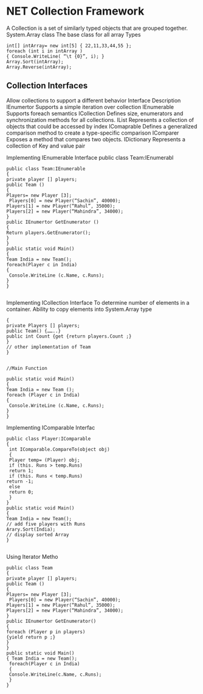# NET Collection Framework
A Collection is a set of similarly typed objects that are grouped together.
System.Array class
The base class for all array Types


```
int[] intArray= new int[5] { 22,11,33,44,55 };
foreach (int i in intArray )
{ Console.WriteLine( “\t {0}”, i); }
Array.Sort(intArray);
Array.Reverse(intArray);

```

## Collection Interfaces
Allow collections to support a different behavior
Interface Description
IEnumertor Supports a simple iteration over collection
IEnumerable Supports foreach semantics
ICollection Defines size, enumerators and synchronization methods for all collections.
IList Represents a collection of objects that could be accessed by index
IComaprable Defines a generalized comparison method to create a type-specific 
comparison
IComparer Exposes a method that compares two objects.
IDictionary Represents a collection of Key and value pair



Implementing IEnumerable Interface
public class Team:IEnumerabl
```
public class Team:IEnumerable
{
private player [] players;
public Team ()
{
Players= new Player [3];
 Players[0] = new Player(“Sachin”, 40000);
Players[1] = new Player(“Rahul”, 35000);
Players[2] = new Player(“Mahindra”, 34000);
}
public IEnumertor GetEnumerator ()
{
Return players.GetEnumerator();
}
}
public static void Main()
{
Team India = new Team();
foreach(Player c in India)
{
 Console.WriteLine (c.Name, c.Runs);
}
}


```

Implementing ICollection Interface
To determine number of elements in a container.
Ability to copy elements into System.Array type

```
{
private Players [] players;
public Team() {……..}
public int Count {get {return players.Count ;}
}
// other implementation of Team
}


//Main Function

public static void Main()
{
Team India = new Team ();
foreach (Player c in India)
{
 Console.WriteLine (c.Name, c.Runs);
}
}

```

Implementing IComparable Interfac

```
public class Player:IComparable
{
 int IComparable.CompareTo(object obj)
 {
 Player temp= (Player) obj;
 if (this. Runs > temp.Runs)
 return 1;
 if (this. Runs < temp.Runs)
return -1;
 else 
 return 0;
 }
}
public static void Main()
{
Team India = new Team();
// add five players with Runs
Arary.Sort(India);
// display sorted Array
}


```

Using Iterator Metho

```
public class Team
{
private player [] players;
public Team ()
{
Players= new Player [3];
 Players[0] = new Player(“Sachin”, 40000);
Players[1] = new Player(“Rahul”, 35000);
Players[2] = new Player(“Mahindra”, 34000);
}
public IEnumertor GetEnumerator()
{
foreach (Player p in players)
{yield return p ;}
}
}
public static void Main()
{ Team India = new Team();
 foreach(Player c in India)
 {
 Console.WriteLine(c.Name, c.Runs);
 }
}
```